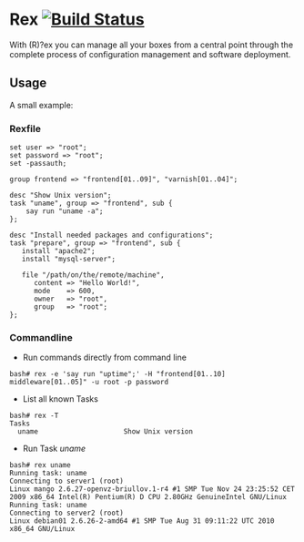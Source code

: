 # Rex [![Build Status](https://secure.travis-ci.org/eduardoj/Rex.png)](http://travis-ci.org/eduardoj/Rex)

With (R)?ex you can manage all your boxes from a central point through the complete process of configuration management and software deployment.

## Usage

A small example:

### Rexfile

```
set user => "root";
set password => "root";
set -passauth;

group frontend => "frontend[01..09]", "varnish[01..04]";

desc "Show Unix version";
task "uname", group => "frontend", sub {
    say run "uname -a";
};

desc "Install needed packages and configurations";
task "prepare", group => "frontend", sub {
   install "apache2";
   install "mysql-server";

   file "/path/on/the/remote/machine",
      content => "Hello World!",
      mode    => 600,
      owner   => "root",
      group   => "root";
};
```

### Commandline

* Run commands directly from command line

```
bash# rex -e 'say run "uptime";' -H "frontend[01..10] middleware[01..05]" -u root -p password
```

* List all known Tasks

```
bash# rex -T
Tasks
  uname                     Show Unix version
```

* Run Task *uname*

```
bash# rex uname
Running task: uname
Connecting to server1 (root)
Linux mango 2.6.27-openvz-briullov.1-r4 #1 SMP Tue Nov 24 23:25:52 CET 2009 x86_64 Intel(R) Pentium(R) D CPU 2.80GHz GenuineIntel GNU/Linux
Running task: uname
Connecting to server2 (root)
Linux debian01 2.6.26-2-amd64 #1 SMP Tue Aug 31 09:11:22 UTC 2010 x86_64 GNU/Linux
```
